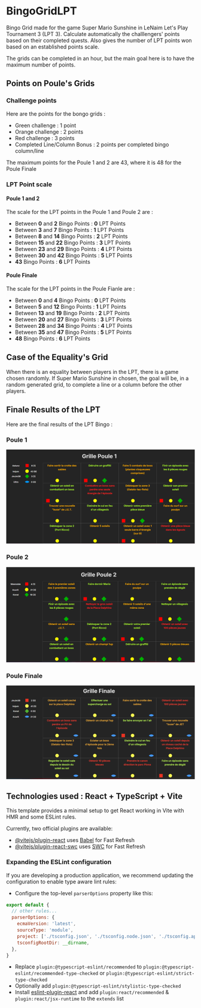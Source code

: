 # BingoGridLPT

Bingo Grid made for the game Super Mario Sunshine in LeNaim Let's Play Tournament 3 (LPT 3).
Calculate automatically the challlengers' points based on their completed quests.
Also gives the number of LPT points won based on an established points scale.

The grids can be completed in an hour, but the main goal here is to have the maximum number of points.

## Points on Poule's Grids

### Challenge points

Here are the points for the bongo grids :

- Green challenge : 1 point
- Orange challenge : 2 points
- Red challenge : 3 points
- Completed Line/Column Bonus : 2 points per completed bingo column/line

The maximum points for the Poule 1 and 2 are 43, where it is 48 for the Poule Finale

### LPT Point scale

#### Poule 1 and 2

The scale for the LPT points in the Poule 1 and Poule 2 are :

- Between **0** and **2** Bingo Points : **0** LPT Points
- Between **3** and **7** Bingo Points : **1** LPT Points
- Between **8** and **14** Bingo Points : **2** LPT Points
- Between **15** and **22** Bingo Points : **3** LPT Points
- Between **23** and **29** Bingo Points : **4** LPT Points
- Between **30** and **42** Bingo Points : **5** LPT Points
- **43** Bingo Points : **6** LPT Points

#### Poule Finale

The scale for the LPT points in the Poule Fianle are :

- Between **0** and **4** Bingo Points : **0** LPT Points
- Between **5** and **12** Bingo Points : **1** LPT Points
- Between **13** and **19** Bingo Points : **2** LPT Points
- Between **20** and **27** Bingo Points : **3** LPT Points
- Between **28** and **34** Bingo Points : **4** LPT Points
- Between **35** and **47** Bingo Points : **5** LPT Points
- **48** Bingo Points : **6** LPT Points

## Case of the Equality's Grid

When there is an equality between players in the LPT, there is a game chosen randomly. If Super Mario Sunshine in chosen, the goal will be, in a random generated grid, to complete a line or a column before the other players.

## Finale Results of the LPT

Here are the final results of the LPT Bingo :

### Poule 1

![Poule 1 Grid](Images/LPT_Grille_Poule_1.png "Poule 1 Grid")

### Poule 2

![Poule 2 Grid](Images/LPT_Grille_Poule_2.png "Poule 2 Grid")

### Poule Finale

![Poule Finale Grid](Images/LPT_Grille_Poule_Finale.png "Poule Finale Grid")

## Technologies used : React + TypeScript + Vite

This template provides a minimal setup to get React working in Vite with HMR and some ESLint rules.

Currently, two official plugins are available:

- [@vitejs/plugin-react](https://github.com/vitejs/vite-plugin-react/blob/main/packages/plugin-react/README.md) uses [Babel](https://babeljs.io/) for Fast Refresh
- [@vitejs/plugin-react-swc](https://github.com/vitejs/vite-plugin-react-swc) uses [SWC](https://swc.rs/) for Fast Refresh

### Expanding the ESLint configuration

If you are developing a production application, we recommend updating the configuration to enable type aware lint rules:

- Configure the top-level `parserOptions` property like this:

```js
export default {
  // other rules...
  parserOptions: {
    ecmaVersion: 'latest',
    sourceType: 'module',
    project: ['./tsconfig.json', './tsconfig.node.json', './tsconfig.app.json'],
    tsconfigRootDir: __dirname,
  },
}
```

- Replace `plugin:@typescript-eslint/recommended` to `plugin:@typescript-eslint/recommended-type-checked` or `plugin:@typescript-eslint/strict-type-checked`
- Optionally add `plugin:@typescript-eslint/stylistic-type-checked`
- Install [eslint-plugin-react](https://github.com/jsx-eslint/eslint-plugin-react) and add `plugin:react/recommended` & `plugin:react/jsx-runtime` to the `extends` list
